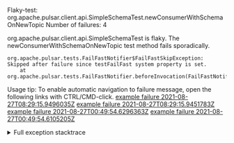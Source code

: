         
Flaky-test: org.apache.pulsar.client.api.SimpleSchemaTest.newConsumerWithSchemaOnNewTopic
Number of failures: 4

org.apache.pulsar.client.api.SimpleSchemaTest is flaky. The newConsumerWithSchemaOnNewTopic test method fails sporadically.

```
org.apache.pulsar.tests.FailFastNotifier$FailFastSkipException: Skipped after failure since testFailFast system property is set.
	at org.apache.pulsar.tests.FailFastNotifier.beforeInvocation(FailFastNotifier.java:88)

```

Usage tip: To enable automatic navigation to failure message, open the following links with CTRL/CMD-click.
[example failure 2021-08-27T08:29:15.9496035Z](https://github.com/apache/pulsar/runs/3441181143?check_suite_focus=true#step:9:1006)
[example failure 2021-08-27T08:29:15.9451783Z](https://github.com/apache/pulsar/runs/3441181143?check_suite_focus=true#step:9:1002)
[example failure 2021-08-27T00:49:54.6296363Z](https://github.com/apache/pulsar/runs/3438608157?check_suite_focus=true#step:9:1002)
[example failure 2021-08-27T00:49:54.6105205Z](https://github.com/apache/pulsar/runs/3438608157?check_suite_focus=true#step:9:998)


<details>
<summary>Full exception stacktrace</summary>
<code><pre>
org.apache.pulsar.tests.FailFastNotifier$FailFastSkipException: Skipped after failure since testFailFast system property is set.
	at org.apache.pulsar.tests.FailFastNotifier.beforeInvocation(FailFastNotifier.java:88)

</pre></code>
</details>

